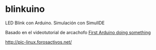 # blinkuino
LED Blink con Arduino. Simulación con SimulIDE

Basado en el videotutorial de arcachofo [First Arduino doing something](https://www.youtube.com/watch?v=AV-b5KLx3xU)

http://pic-linux.forosactivos.net/
